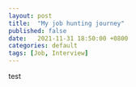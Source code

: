 ```yaml
---
layout: post
title:  "My job hunting journey"
published: false
date:   2021-11-31 18:50:00 +0800
categories: default
tags: [Job, Interview]
---
```


test